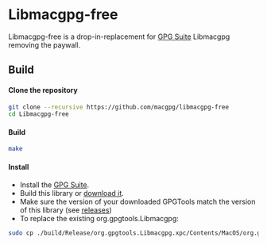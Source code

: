 Libmacgpg-free
=========

Libmacgpg-free is a drop-in-replacement for [GPG Suite](https://gpgtools.org) Libmacgpg removing the paywall.


Build
-----

#### Clone the repository
```bash
git clone --recursive https://github.com/macgpg/libmacgpg-free
cd Libmacgpg-free
```

#### Build
```bash
make
```

#### Install
* Install the [GPG Suite](https://gpgtools.org).
* Build this library or [download it](https://github.com/macgpg/libmacgpg-free/releases).
* Make sure the version of your downloaded GPGTools match the version of this library (see [releases](https://github.com/macgpg/libmacgpg-free/releases))
* To replace the existing org.gpgtools.Libmacgpg:

```bash
sudo cp ./build/Release/org.gpgtools.Libmacgpg.xpc/Contents/MacOS/org.gpgtools.Libmacgpg /Library/Application\ Support/GPGTools/org.gpgtools.Libmacgpg.xpc/Contents/MacOS
```
